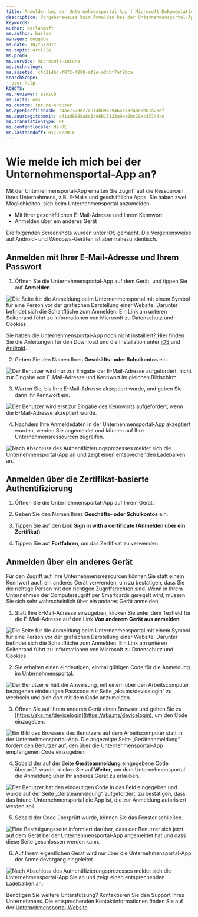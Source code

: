 ```yaml
---
title: Anmelden bei der Unternehmensportal-App | Microsoft-Dokumentation
description: Vorgehensweise beim Anmelden bei der Unternehmensportal-App auf verschiedenen Plattformen.
keywords: 
author: barlanmsft
ms.author: barlan
manager: dougeby
ms.date: 10/25/2017
ms.topic: article
ms.prod: 
ms.service: microsoft-intune
ms.technology: 
ms.assetid: cfd214bc-f072-4808-af2e-a3cbf7af9bca
searchScope:
- User help
ROBOTS: 
ms.reviewer: esmich
ms.suite: ems
ms.custom: intune-enduser
ms.openlocfilehash: c4ae7373627c914b89629464c53240c8b07a28df
ms.sourcegitcommit: a41ad9988a8c14e6b15123a9ea9bc29ac437a4ce
ms.translationtype: HT
ms.contentlocale: de-DE
ms.lasthandoff: 01/25/2018
---
```

# <a name="how-do-i-sign-in-to-the-company-portal-app---user-story-1132123--"></a>Wie melde ich mich bei der Unternehmensportal-App an? <!--User Story 1132123-->

Mit der Unternehmensportal-App erhalten Sie Zugriff auf die Ressourcen Ihres Unternehmens, z.B. E-Mails und geschäftliche Apps. Sie haben zwei Möglichkeiten, sich beim Unternehmensportal anzumelden:

* Mit Ihrer geschäftlichen E-Mail-Adresse und Ihrem Kennwort
* Anmelden über ein anderes Gerät

Die folgenden Screenshots wurden unter iOS gemacht. Die Vorgehensweise auf Android- und Windows-Geräten ist aber nahezu identisch.

## <a name="signing-in-with-your-email-address-and-password"></a>Anmelden mit Ihrer E-Mail-Adresse und Ihrem Passwort

1. Öffnen Sie die Unternehmensportal-App auf dem Gerät, und tippen Sie auf **Anmelden**.

  ![Die Seite für die Anmeldung beim Unternehmensportal mit einem Symbol für eine Person vor der grafischen Darstellung einer Website. Darunter befindet sich die Schaltfläche zum Anmelden. Ein Link am unteren Seitenrand führt zu Informationen von Microsoft zu Datenschutz und Cookies.](/intune/media/cp_ios_aad_signin_after_1704_001.png)

  Sie haben die Unternehmensportal-App noch nicht installiert? Hier finden Sie die Anleitungen für den Download und die Installation unter [iOS](install-and-sign-in-to-the-intune-company-portal-app-ios.md) und [Android](install-the-company-portal-app-android.md).

2. Geben Sie den Namen Ihres **Geschäfts- oder Schulkontos** ein.

  ![Der Benutzer wird nur zur Eingabe der E-Mail-Adresse aufgefordert, nicht zur Eingabe von E-Mail-Adresse und Kennwort im gleichen Bildschirm.](/intune/media/cp_ios_aad_signin_after_1704_002.png)

3. Warten Sie, bis Ihre E-Mail-Adresse akzeptiert wurde, und geben Sie dann Ihr Kennwort ein.

  ![Der Benutzer wird erst zur Eingabe des Kennworts aufgefordert, wenn die E-Mail-Adresse akzeptiert wurde.](/intune/media/cp_ios_aad_signin_after_1704_003.png)

4. Nachdem Ihre Anmeldedaten in der Unternehmensportal-App akzeptiert wurden, werden Sie angemeldet und können auf Ihre Unternehmensressourcen zugreifen.   

  ![Nach Abschluss des Authentifizierungsprozesses meldet sich die Unternehmensportal-App an und zeigt einen entsprechenden Ladebalken an.](/intune/media/cp_ios_aad_signin_from_another_device_after_1704_007.png)

## <a name="signing-in-with-certificate-based-authentication"></a>Anmelden über die Zertifikat-basierte Authentifizierung

1.  Öffnen Sie die Unternehmensportal-App auf Ihrem Gerät.

2.  Geben Sie den Namen Ihres **Geschäfts- oder Schulkontos** ein.

3.  Tippen Sie auf den Link **Sign in with a certificate (Anmelden über ein Zertifikat)**.

4.  Tippen Sie auf **Fortfahren**, um das Zertifikat zu verwenden.

## <a name="signing-in-from-another-device"></a>Anmelden über ein anderes Gerät

Für den Zugriff auf Ihre Unternehmensressourcen können Sie statt einem Kennwort auch ein anderes Gerät verwenden, um zu bestätigen, dass Sie die richtige Person mit den richtigen Zugriffsrechten sind. Wenn in Ihrem Unternehmen der Computerzugriff per Smartcards geregelt wird, müssen Sie sich sehr wahrscheinlich über ein anderes Gerät anmelden.

1. Statt Ihre E-Mail-Adresse einzugeben, klicken Sie unter dem Textfeld für die E-Mail-Adresse auf den Link **Von anderem Gerät aus anmelden**.

  ![Die Seite für die Anmeldung beim Unternehmensportal mit einem Symbol für eine Person vor der grafischen Darstellung einer Website. Darunter befindet sich die Schaltfläche zum Anmelden. Ein Link am unteren Seitenrand führt zu Informationen von Microsoft zu Datenschutz und Cookies.](/intune/media/cp_ios_aad_signin_from_another_device_after_1704_001.png)

2. Sie erhalten einen eindeutigen, einmal gültigen Code für die Anmeldung im Unternehmensportal.

  ![Der Benutzer erhält die Anweisung, mit einem über den Arbeitscomputer bezogenen eindeutigen Passcode zur Seite „aka.ms/devicelogin“ zu wechseln und sich dort mit dem Code anzumelden.](/intune/media/cp_ios_aad_signin_from_another_device_after_1704_003.png)

3. Öffnen Sie auf Ihrem anderen Gerät einen Browser und gehen Sie zu [https://aka.ms/devicelogin](https://aka.ms/devicelogin), um den Code einzugeben.

  ![Ein Bild des Browsers des Benutzers auf dem Arbeitscomputer statt in der Unternehmensportal-App. Die angezeigte Seite „Geräteanmeldung“ fordert den Benutzer auf, den über die Unternehmensportal-App empfangenen Code einzugeben.](/intune/media/cp_ios_aad_signin_from_another_device_after_1704_004.png)

4. Sobald der auf der Seite **Geräteanmeldung** eingegebene Code überprüft wurde, klicken Sie auf __Weiter__, um dem Unternehmensportal die Anmeldung über Ihr anderes Gerät zu erlauben.

  ![Der Benutzer hat den eindeutigen Code in das Feld eingegeben und wurde auf der Seite „Geräteanmeldung“ aufgefordert, zu bestätigen, dass das Intune-Unternehmensportal die App ist, die zur Anmeldung autorisiert werden soll.](/intune/media/cp_ios_aad_signin_from_another_device_after_1704_005.png)

5. Sobald der Code überprüft wurde, können Sie das Fenster schließen.

  ![Eine Bestätigungsseite informiert darüber, dass der Benutzer sich jetzt auf dem Gerät bei der Unternehmensportal-App angemeldet hat und dass diese Seite geschlossen werden kann.](/intune/media/cp_ios_aad_signin_from_another_device_after_1704_006.png)

6. Auf Ihrem eigentlichen Gerät wird nur über die Unternehmensportal-App der Anmeldevorgang eingeleitet.

  ![Nach Abschluss des Authentifizierungsprozesses meldet sich die Unternehmensportal-App Sie an und zeigt einen entsprechenden Ladebalken an.](/intune/media/cp_ios_aad_signin_from_another_device_after_1704_007.png)

Benötigen Sie weitere Unterstützung? Kontaktieren Sie den Support Ihres Unternehmens. Die entsprechenden Kontaktinformationen finden Sie auf der [Unternehmensportal-Website](https://portal.manage.microsoft.com#HelpDeskDialog).
